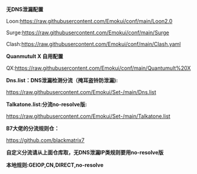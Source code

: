 **无DNS泄漏配置**

Loon:https://raw.githubusercontent.com/Emokui/conf/main/Loon2.0

Surge:https://raw.githubusercontent.com/Emokui/conf/main/Surge

Clash:https://raw.githubusercontent.com/Emokui/conf/main/Clash.yaml



**Quanmutult X 自用配置**

QX:https://raw.githubusercontent.com/Emokui/conf/main/Quantumult%20X



**Dns.list：DNS泄漏检测分流（掩耳盗铃防泄漏):**

https://raw.githubusercontent.com/Emokui/Set-/main/Dns.list


**Talkatone.list:分流no-resolve版:**

https://raw.githubusercontent.com/Emokui/Set-/main/Talkatone.list



**B7大佬的分流规则仓：**

https://github.com/blackmatrix7

**自定义分流请从上面仓库取，无DNS泄漏IP类规则要用no-resolve版**

**本地规则:GEIOP,CN,DIRECT,no-resolve**

